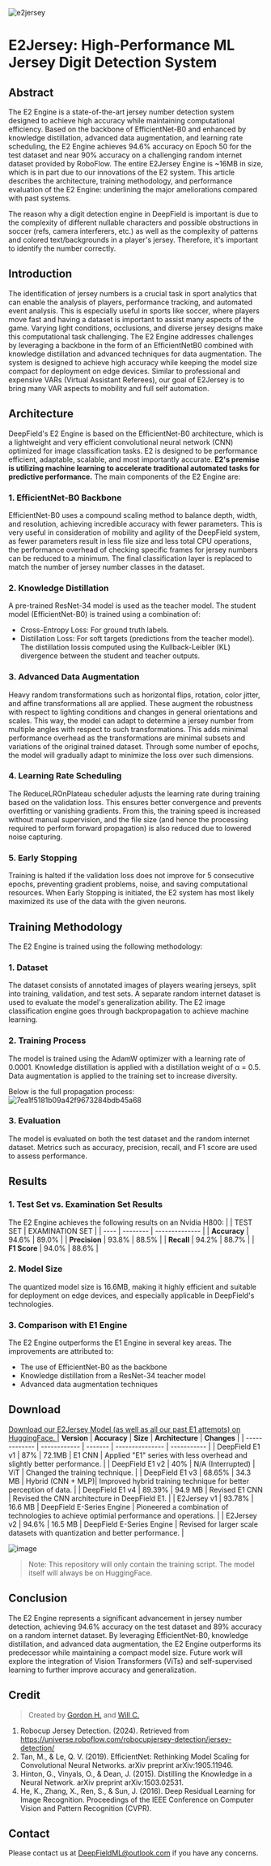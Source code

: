 ![e2jersey](https://github.com/user-attachments/assets/1b343d48-c8d3-4307-9375-998050f9af72)

# E2Jersey: High-Performance ML Jersey Digit Detection System
## Abstract
The E2 Engine is a state-of-the-art jersey number detection system designed to achieve high accuracy while maintaining computational efficiency. Based on the backbone of EfficientNet-B0 and enhanced by knowledge distillation, advanced data augmentation, and learning rate scheduling, the E2 Engine achieves 94.6% accuracy on Epoch 50 for the test dataset and near 90% accuracy on a challenging random internet dataset provided by RoboFlow. The entire E2Jersey Engine is ~16MB in size, which is in part due to our innovations of the E2 system. This article describes the architecture, training methodology, and performance evaluation of the E2 Engine: underlining the major ameliorations compared with past systems. 

The reason why a digit detection engine in DeepField is important is due to the complexity of different nullable characters and possible obstructions in soccer (refs, camera interferers, etc.) as well as the complexity of patterns and colored text/backgrounds in a player's jersey. Therefore, it's important to identify the number correctly. 

## Introduction
The identification of jersey numbers is a crucial task in sport analytics that can enable the analysis of players, performance tracking, and automated event analysis. This is especially useful in sports like soccer, where players move fast and having a dataset is important to assist many aspects of the game. Varying light conditions, occlusions, and diverse jersey designs make this computational task challenging. The E2 Engine addresses challenges by leveraging a backbone in the form of an EfficientNetB0 combined with knowledge distillation and advanced techniques for data augmentation. The system is designed to achieve high accuracy while keeping the model size compact for deployment on edge devices. Similar to professional and expensive VARs (Virtual Assistant Referees), our goal of E2Jersey is to bring many VAR aspects to mobility and full self automation. 

## Architecture
DeepField's E2 Engine is based on the EfficientNet-B0 architecture, which is a lightweight and very efficient convolutional neural network (CNN) optimized for image classification tasks. E2 is designed to be performance efficient, adaptable, scalable, and most importantly accurate. **E2's premise is utilizing machine learning to accelerate traditional automated tasks for predictive performance.** 
The main components of the E2 Engine are: 

### 1. EfficientNet-B0 Backbone
EfficientNet-B0 uses a compound scaling method to balance depth, width, and resolution, achieving incredible accuracy with fewer parameters. This is very useful in consideration of mobility and agility of the DeepField system, as fewer parameters result in less file size and less total CPU operations, the performance overhead of checking specific frames for jersey numbers can be reduced to a minimum. The final classification layer is replaced to match the number of jersey number classes in the dataset.

### 2. Knowledge Distillation
A pre-trained ResNet-34 model is used as the teacher model. The student model (EfficientNet-B0) is trained using a combination of:
- Cross-Entropy Loss: For ground truth labels.
- Distillation Loss: For soft targets (predictions from the teacher model). The distillation lossis computed using the Kullback-Leibler (KL) divergence between the student and teacher outputs.

### 3. Advanced Data Augmentation
Heavy random transformations such as horizontal flips, rotation, color jitter, and affine transformations all are applied. These augment the robustness with respect to lighting conditions and changes in general orientations and scales. This way, the model can adapt to determine a jersey number from multiple angles with respect to such transformations. This adds minimal performance overhead as the transformations are minimal subsets and variations of the original trained dataset. Through some number of epochs, the model will gradually adapt to minimize the loss over such dimensions. 

### 4. Learning Rate Scheduling
The ReduceLROnPlateau scheduler adjusts the learning rate during training based on the validation loss. This ensures better convergence and prevents overfitting or vanishing gradients. From this, the training speed is increased without manual supervision, and the file size (and hence the processing required to perform forward propagation) is also reduced due to lowered noise capturing. 

### 5. Early Stopping
Training is halted if the validation loss does not improve for 5 consecutive epochs, preventing gradient problems, noise, and saving computational resources. When Early Stopping is initiated, the E2 system has most likely maximized its use of the data with the given neurons. 

## Training Methodology
The E2 Engine is trained using the following methodology:

### 1. Dataset
The dataset consists of annotated images of players wearing jerseys, split into training, validation, and test sets. A separate random internet dataset is used to evaluate the model's generalization ability. The E2 image classification engine goes through backpropagation to achieve machine learning. 

### 2. Training Process
The model is trained using the AdamW optimizer with a learning rate of 0.0001. Knowledge distillation is applied with a distillation weight of α = 0.5. Data augmentation is applied to the training set to increase diversity. 

Below is the full propagation process: 
![7ea1f5181b09a42f9673284bdb45a68](https://github.com/user-attachments/assets/74861c5b-cef0-44a1-894c-d688f6d5dcde)

### 3. Evaluation
The model is evaluated on both the test dataset and the random internet dataset. Metrics such as accuracy, precision, recall, and F1 score are used to assess performance.

## Results
### 1. Test Set vs. Examination Set Results
The E2 Engine achieves the following results on an Nvidia H800: 
|     | TEST SET | EXAMINATION SET |
| ---- | -------- | -------------- |
| **Accuracy** | 94.6% | 89.0% |
| **Precision** | 93.8% | 88.5% |
| **Recall** | 94.2% | 88.7% | 
| **F1 Score** | 94.0% | 88.6% | 

### 2. Model Size 
The quantized model size is 16.6MB, making it highly efficient and suitable for deployment on edge devices, and especially applicable in DeepField's technologies. 

### 3. Comparison with E1 Engine
The E2 Engine outperforms the E1 Engine in several key areas. The improvements are attributed to:
- The use of EfficientNet-B0 as the backbone
- Knowledge distillation from a ResNet-34 teacher model
- Advanced data augmentation techniques

## Download
[Download our E2Jersey Model (as well as all our past E1 attempts) on HuggingFace. ](https://huggingface.co/DeepFieldML/DeepField_PlayerDigit_Number_Analysis_Engine)
| **Version**         | **Accuracy** | **Size** | **Architecture** | **Changes** |
| -------------       | ------------ | -------  | ---------------  | ----------- |
| DeepField E1 v1     | 87%          | 72.1MB   | E1 CNN           | Applied "E1" series with less overhead and slightly better performance. |
| DeepField E1 v2     | 40%          | N/A (Interrupted) | ViT     | Changed the training technique. |
| DeepField E1 v3     | 68.65%       | 34.3 MB  | Hybrid (CNN + MLP)| Improved hybrid training technique for better perception of data. |
| DeepField E1 v4     | 89.39%       | 94.9 MB  | Revised E1 CNN | Revised the CNN architecture in DeepField E1. |
| E2Jersey v1         | 93.78%       | 16.6 MB  | DeepField E-Series Engine | Pioneered a combination of technologies to achieve optimial performance and operations. |
| E2Jersey v2         | 94.6%        | 16.5 MB  | DeepField E-Series Engine | Revised for larger scale datasets with quantization and better performance. |

![image](https://github.com/user-attachments/assets/73abf287-cea2-4792-a616-ae252b57cec6)

> Note: This repository will only contain the training script. The model itself will always be on HuggingFace. 

## Conclusion
The E2 Engine represents a significant advancement in jersey number detection, achieving 94.6% accuracy on the test dataset and 89% accuracy on a random internet dataset. By leveraging EfficientNet-B0, knowledge distillation, and advanced data augmentation, the E2 Engine outperforms its predecessor while maintaining a compact model size. Future work will explore the integration of Vision Transformers (ViTs) and self-supervised learning to further improve accuracy and generalization.

## Credit
> Created by [Gordon H.](https://www.github.com/spyexpert) and [Will C.](https://www.github.com/willuhd)
> 
1. Robocup Jersey Detection. (2024). Retrieved from https://universe.roboflow.com/robocupjersey-detection/jersey-detection/
2. Tan, M., & Le, Q. V. (2019). EfficientNet: Rethinking Model Scaling for Convolutional Neural Networks. arXiv preprint arXiv:1905.11946.
3. Hinton, G., Vinyals, O., & Dean, J. (2015). Distilling the Knowledge in a Neural Network. arXiv preprint arXiv:1503.02531.
4. He, K., Zhang, X., Ren, S., & Sun, J. (2016). Deep Residual Learning for Image Recognition. Proceedings of the IEEE Conference on Computer Vision and Pattern Recognition (CVPR).

## Contact
Please contact us at DeepFieldML@outlook.com if you have any concerns. 

